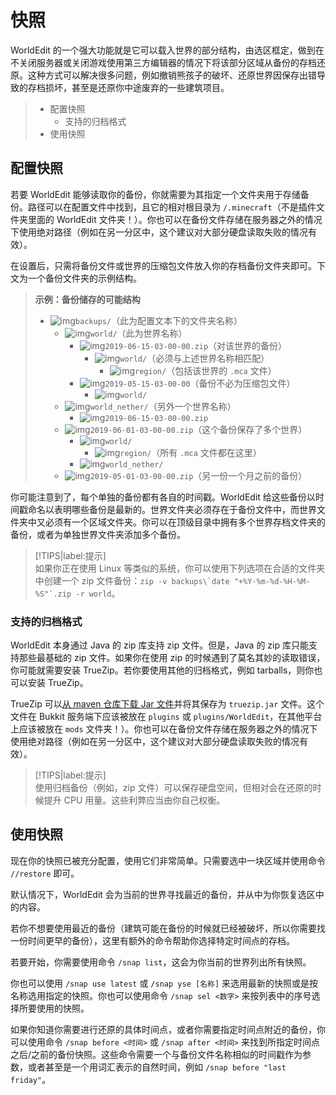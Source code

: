 # 快照

WorldEdit 的一个强大功能就是它可以载入世界的部分结构，由选区框定，做到在不关闭服务器或关闭游戏使用第三方编辑器的情况下将该部分区域从备份的存档还原。这种方式可以解决很多问题，例如撤销熊孩子的破坏、还原世界因保存出错导致的存档损坏，甚至是还原你中途废弃的一些建筑项目。

> * 配置快照
>   * 支持的归档格式
> * 使用快照

## 配置快照

若要 WorldEdit 能够读取你的备份，你就需要为其指定一个文件夹用于存储备份。路径可以在配置文件中找到，且它的相对根目录为 `/.minecraft`（不是插件文件夹里面的 WorldEdit 文件夹！）。你也可以在备份文件存储在服务器之外的情况下使用绝对路径（例如在另一分区中，这个建议对大部分硬盘读取失败的情况有效）。

在设置后，只需将备份文件或世界的压缩包文件放入你的存档备份文件夹即可。下文为一个备份文件夹的示例结构。

> **示例：备份储存的可能结构**    
> * ![img](https://worldedit.enginehub.org/en/latest/_images/folder.png)`backups/`（此为配置文本下的文件夹名称）    
>   * ![img](https://worldedit.enginehub.org/en/latest/_images/folder.png)`world/`（此为世界名称）
>     * ![img](https://worldedit.enginehub.org/en/latest/_images/zip.png)`2019-06-15-03-00-00.zip`（对该世界的备份）
>       * ![img](https://worldedit.enginehub.org/en/latest/_images/folder.png)`world/`（必须与上述世界名称相匹配）
>         * ![img](https://worldedit.enginehub.org/en/latest/_images/folder.png)`region/`（包括该世界的 `.mca` 文件）
>     * ![img](https://worldedit.enginehub.org/en/latest/_images/folder.png)`2019-05-15-03-00-00`（备份不必为压缩包文件）
>       * ![img](https://worldedit.enginehub.org/en/latest/_images/folder.png)`world/`
>   * ![img](https://worldedit.enginehub.org/en/latest/_images/folder.png)`world_nether/`（另外一个世界名称）
>     * ![img](https://worldedit.enginehub.org/en/latest/_images/zip.png)`2019-06-15-03-00-00.zip`
>   * ![img](https://worldedit.enginehub.org/en/latest/_images/zip.png)`2019-06-01-03-00-00.zip`（这个备份保存了多个世界）
>     * ![img](https://worldedit.enginehub.org/en/latest/_images/folder.png)`world/`
>       * ![img](https://worldedit.enginehub.org/en/latest/_images/folder.png)`region/`（所有 `.mca` 文件都在这里）
>     * ![img](https://worldedit.enginehub.org/en/latest/_images/folder.png)`world_nether/`
>   * ![img](https://worldedit.enginehub.org/en/latest/_images/zip.png)`2019-05-01-03-00-00.zip`（另一份一个月之前的备份）

你可能注意到了，每个单独的备份都有各自的时间戳。WorldEdit 给这些备份以时间戳命名以表明哪些备份是最新的。世界文件夹必须存在于备份文件中，而世界文件夹中又必须有一个区域文件夹。你可以在顶级目录中拥有多个世界存档文件夹的备份，或者为单独世界文件夹添加多个备份。

> [!TIPS|label:提示]    
> 如果你正在使用 Linux 等类似的系统，你可以使用下列选项在合适的文件夹中创建一个 zip 文件备份：```zip -v backups\`date "+%Y-%m-%d-%H-%M-%S"`.zip -r world```。

### 支持的归档格式

WorldEdit 本身通过 Java 的 zip 库支持 zip 文件。但是，Java 的 zip 库只能支持那些最基础的 zip 文件。如果你在使用 zip 的时候遇到了莫名其妙的读取错误，你可能就需要安装 TrueZip。若你要使用其他的归档格式，例如 tarballs，则你也可以安装 TrueZip。

TrueZip 可以[从 maven 仓库下载 Jar 文件](https://repo.maven.apache.org/maven2/de/schlichtherle/truezip/6.8.1/truezip-6.8.1.jar)并将其保存为 `truezip.jar` 文件。这个文件在 Bukkit 服务端下应该被放在 `plugins` 或 `plugins/WorldEdit`，在其他平台上应该被放在 `mods` 文件夹！）。你也可以在备份文件存储在服务器之外的情况下使用绝对路径（例如在另一分区中，这个建议对大部分硬盘读取失败的情况有效）。
> [!TIPS|label:提示]    
> 使用归档备份（例如，zip 文件）可以保存硬盘空间，但相对会在还原的时候提升 CPU 用量。这些利弊应当由你自己权衡。

## 使用快照

现在你的快照已被充分配置，使用它们非常简单。只需要选中一块区域并使用命令 `//restore` 即可。

默认情况下，WorldEdit 会为当前的世界寻找最近的备份，并从中为你恢复选区中的内容。

若你不想要使用最近的备份（建筑可能在备份的时候就已经被破坏，所以你需要找一份时间更早的备份），这里有额外的命令帮助你选择特定时间点的存档。

若要开始，你需要使用命令 `/snap list`，这会为你当前的世界列出所有快照。

你也可以使用 `/snap use latest` 或 `/snap yse [名称]` 来选用最新的快照或是按名称选用指定的快照。你也可以使用命令 `/snap sel <数字>` 来按列表中的序号选择所要使用的快照。

如果你知道你需要进行还原的具体时间点，或者你需要指定时间点附近的备份，你可以使用命令 `/snap before <时间>` 或 `/snap after <时间>` 来找到所指定时间点之后/之前的备份快照。这些命令需要一个与备份文件名称相似的时间戳作为参数，或者甚至是一个用词汇表示的自然时间，例如 `/snap before "last friday"`。